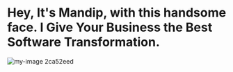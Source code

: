 # Hey, It's Mandip, with this handsome face. I Give Your Business the Best Software Transformation.

![my-image 2ca52eed](https://user-images.githubusercontent.com/75804017/204109188-23cf32c6-c6d1-4d6e-ae0c-0c4b142ee276.svg)
